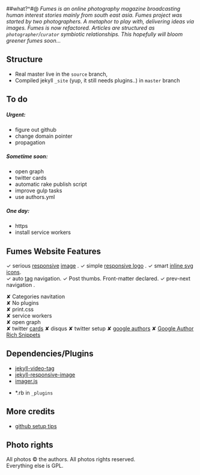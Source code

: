 ##what?^#@
_Fumes is an online photography magazine broadcasting human interest stories mainly from south east asia._ 
_Fumes project was started by two photographers. A metaphor to play with, delivering ideas via images._
_Fumes is now refactored. Articles are structured as `photographer`/`curator`   symbiotic relationships. This hopefully will bloom greener fumes soon..._


## Structure
- Real master live in the ` source ` branch, 
- Compiled jekyll ` _site ` (yup, it still needs plugins..) in ` master ` branch


## To do

##### Urgent:
- figure out github 
- change domain pointer 
- propagation

##### Sometime soon:
- open graph
- twitter cards
- automatic rake publish script
- improve gulp tasks
- use authors.yml

##### One day:
- https
- install service workers


## Fumes Website Features  
✓ serious [responsive](https://github.com/wildlyinaccurate/jekyll-responsive-image) [image](https://github.com/BBC-News/Imager.js/)  .
✓ simple [responsive logo](http://codepen.io/rokma/full/pJBXbg/) . 
✓ smart [inline svg icons](https://github.com/eduardoboucas/eduardoboucas.github.io/tree/master/_includes/svg).  
✓ auto [tag](http://geoexamples.com/other/2015/06/04/Jekyll-tags-plugin-gh-pages.html) navigation.
✓ Post thumbs. Front-matter declared.
✓ prev-next navigation .


✘ Categories navitation  
✘ No plugins  
✘ print.css  
✘ service workers  
✘ open graph  
✘ twitter [cards](https://github.com/merlos/jekyll-auto-image#example-using-twitter-cards)
✘ disqus
✘ twitter setup
✘ [google authors](http://milanaryal.com/2015/integrating-social-meta-tags-into-jekyll/#integrating-google-authorship-into-jekyll)
✘ [Google Author Rich Snippets](http://davidensinger.com/2013/05/setting-up-google-author-rich-snippets/)

## Dependencies/Plugins
- [jekyll-video-tag](https://github.com/danbee/jekyll-video-tag ) 
- [jekyll-responsive-image](https://github.com/wildlyinaccurate/jekyll-responsive-image) 
- [imager.js](https://github.com/BBC-News/Imager.js/)
+ *.rb in ` _plugins ` 

## More credits
- [github setup tips](http://ixti.net/software/2013/01/28/using-jekyll-plugins-on-github-pages.html)


## Photo rights
All photos © the authors. All photos rights reserved.  
Everything else is GPL.



